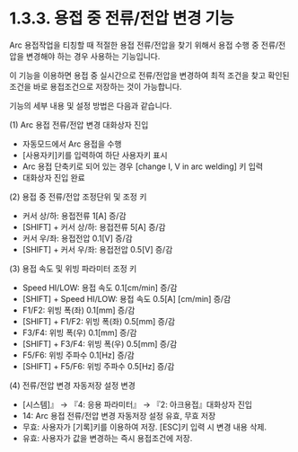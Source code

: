 ﻿# 1.3.3. 용접 중 전류/전압 변경 기능

Arc 용접작업을 티칭할 때 적절한 용접 전류/전압을 찾기 위해서 용접 수행 중 전류/전압을 변경해야 하는 경우 사용하는 기능입니다.

이 기능을 이용하면 용접 중 실시간으로 전류/전압을 변경하여 최적 조건을 찾고 확인된 조건을 바로 용접조건으로 저장하는 것이 가능합니다.

기능의 세부 내용 및 설정 방법은 다음과 같습니다.

(1)	Arc 용접 전류/전압 변경 대화상자 진입

- 자동모드에서 Arc 용접을 수행
- [사용자키]키를 입력하여 하단 사용자키 표시
- Arc 용접 단축키로 되어 있는 경우 [change I, V in arc welding] 키 입력
- 대화상자 진입 완료

(2)	용접 중 전류/전압 조정단위 및 조정 키
    
- 커서 상/하: 용접전류 1[A] 증/감
- [SHIFT] + 커서 상/하: 용접전류 5[A] 증/감
- 커서 우/좌: 용접전압 0.1[V] 증/감
- [SHIFT] + 커서 우/좌: 용접전압 0.5[V] 증/감

(3)	용접 속도 및 위빙 파라미터 조정 키
   
- Speed HI/LOW: 용접 속도 0.1[cm/min] 증/감
- [SHIFT] + Speed HI/LOW: 용접 속도 0.5[A] [cm/min] 증/감
- F1/F2: 위빙 폭(좌) 0.1[mm] 증/감
- [SHIFT] + F1/F2: 위빙 폭(좌) 0.5[mm] 증/감
- F3/F4: 위빙 폭(우) 0.1[mm] 증/감
- [SHIFT] + F3/F4: 위빙 폭(우) 0.5[mm] 증/감
- F5/F6: 위빙 주파수 0.1[Hz] 증/감
- [SHIFT] + F5/F6: 위빙 주파수 0.5[Hz] 증/감

(4)	전류/전압 변경 자동저장 설정 변경

- [시스템]』 → 『4: 응용 파라미터』 → 『2: 아크용접』대화상자 진입
- 14: Arc 용접 전류/전압 변경 자동저장 설정 유효, 무효 저장
- 무효: 사용자가 [기록]키를 이용하여 저장. [ESC]키 입력 시 변경 내용 삭제.
- 유효: 사용자가 값을 변경하는 즉시 용접조건에 저장.

